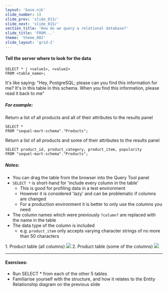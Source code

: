 ```yaml
---
layout: 'base.njk'
slide_number: 14
slide_prev: 'slide_013/'
slide_next: 'slide_015/'
section_title: 'How do we query a relational database?'
slide_title: 'FROM...'
theme: 'theme_002'
slide_layout: 'grid-2'
---
```


<section class="slide__text">

#### Tell the server where to look for the data

```
SELECT * | <value1>, <value2>
FROM <table_name>;
```

It's like saying: <span> "Hey, PostgreSQL; please can you find this information for me?  It's in this table in this schema.  When you find this information, please read it back to me" </span>

##### For example:
Return a list of all products and all of their attributes to the results panel
```
SELECT *
FROM "sequel-mart-schema"."Products";
```
Return a list of all products and some of their attributes to the results panel
```
SELECT product_id, product_category, product_item, popularity
FROM "sequel-mart-schema"."Products";
```

##### Notes:
- You can drag the table from the browser into the Query Tool panel
- `SELECT *` is short-hand for 'include every column in the table'
  - This is good for profiling data in a test environment
  - However it is considered 'lazy' and can be problematic if columns are changed
  - For a production environment it is better to only use the columns you need
- The column names which were previously `?column?` are replaced with the name in the table
- The data type of the column is included
  - e.g. `product_item` only accepts varying character strings of no more than 50 characters

</section>


<section class="slide__images">
    <caption>1. Product table (all columns)</caption>
    <img src="{{ '../../images/002_FROM_Products_All.png' | url }}" />
    <caption>2. Product table (some of the columns)</caption>
    <img src="{{ '../../images/002_FROM_Products_Some.png' | url }}" />

</section>


<section class="slide__exercises">

---

  #### Exercises:
- Run SELECT * from each of the other 5 tables
- Familiarise yourself with the structure, and how it relates to the Entity Relationship diagram on the previous slide

</section>